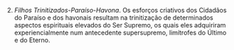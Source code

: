 2. *Filhos Trinitizados-Paraíso-Havona*. Os esforços criativos dos Cidadãos do Paraíso e dos havonais resultam na trinitização de determinados aspectos espirituais elevados do Ser Supremo, os quais eles adquiriram experiencialmente num antecedente supersupremo, limítrofes do Último e do Eterno.